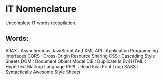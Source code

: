 # IT Nomenclature
Uncomplete IT words recopilation.

## Words:
AJAX : Asynchronous JavaScript And XML
API : Application Programming Interfaces
CORS : Cross-Origin Resource Sharing
CSS : Cascading Style Sheets
DOM : Document Object Model
DIE : Duplicate Is Evil
HTML : Hypertext Markup Language
REPL : Read Eval Print Loop
SASS : Syntactically Awesome Style Sheets
